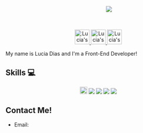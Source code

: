 <code>
    <div align="center">
        <img src="https://user-images.githubusercontent.com/88150989/172024003-1182a3f0-f6d4-432b-9bcf-6e20c4b98bc5.jpg" />
    </div>
</code>
<br/>
<div align="center">
    <a href="https://www.instagram.com/arkham17/">
        <img alt="Lucia's Instagram" width="40px" src="https://user-images.githubusercontent.com/88150989/172024888-9ca40ca1-6006-4319-b583-88f02a3b5a07.png" />
    </a>
    <a href="https://www.linkedin.com/in/lucia-dias/">
      <img alt="Lucia's LinkedIN" width="40px" src="https://user-images.githubusercontent.com/88150989/172024894-1a8f3973-40ad-4098-8c2d-9d2fbfe7fbe0.png" />
    </a>
    <a href="mailto:info@luciadias.com">
      <img alt="Lucia's Email" width="40px" src="https://user-images.githubusercontent.com/88150989/172024935-eabe01c2-d7f2-4e7a-add8-0e89c9f682cd.png" />
    </a>
</div>

My name is Lucia Dias and I'm a Front-End Developer! 

## Skills :computer:

<div align="center">
    <img  width="20px" alt="HTML Icon" src="https://img.shields.io/badge/HTML5-E34F26?style=for-the-badge&logo=html5&logoColor=white" />
    <img src="https://img.shields.io/badge/CSS3-1572B6?style=for-the-badge&logo=css3&logoColor=white" />
    <img src="https://img.shields.io/badge/JavaScript-F7DF1E?style=for-the-badge&logo=javascript&logoColor=black" />
    <img src="https://img.shields.io/badge/React-20232A?style=for-the-badge&logo=react&logoColor=61DAFB" />
    <img src="https://img.shields.io/badge/SASS-C96598?style=for-the-badge&logo=sass&logoColor=white" />
</div>


## Contact Me! 

- Email: 

